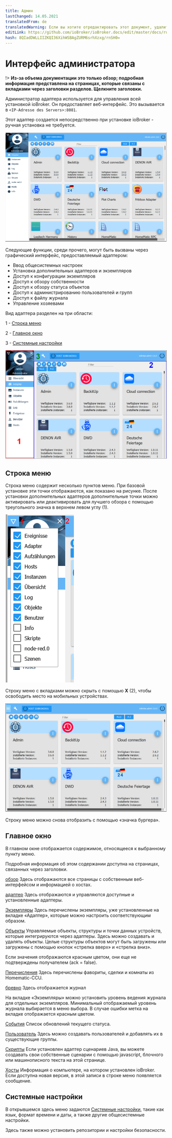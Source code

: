 ```yaml
---
title: Админ
lastChanged: 14.05.2021
translatedFrom: de
translatedWarning: Если вы хотите отредактировать этот документ, удалите поле «translationFrom», в противном случае этот документ будет снова автоматически переведен
editLink: https://github.com/ioBroker/ioBroker.docs/edit/master/docs/ru/admin/README.md
hash: 8QIadDWLLIIZKQI36XihWSBAgZURM6srhXzxg/rnSH0=
---
```

# Интерфейс администратора
!> **Из-за объема документации это только обзор; подробная информация представлена на страницах, которые связаны с вкладками через заголовки разделов. Щелкните заголовки.**

Администратор адаптера используется для управления всей установкой ioBroker.
Он предоставляет веб-интерфейс. Это вызывается в ``<IP-Adresse des Servers>:8081``.

Этот адаптер создается непосредственно при установке ioBroker - ручная установка не требуется.

![Администратор в виде плитки](../../de/admin/media/ADMIN_Adapter_Kachel.png)

Следующие функции, среди прочего, могут быть вызваны через графический интерфейс, предоставляемый адаптером:

* Ввод общесистемных настроек
* Установка дополнительных адаптеров и экземпляров
* Доступ к конфигурации экземпляров
* Доступ к обзору собственности
* Доступ к обзору статуса объектов
* Доступ к администрированию пользователей и групп
* Доступ к файлу журнала
* Управление хозяевами

Вид адаптера разделен на три области:

1 - [Строка меню](#menüleiste)

2 - [Главное окно](#das-hauptfenster)

3 - [Системные настройки](#systemeinstellungen)

![Структура админа](../../de/admin/media/ADMIN_Screen_numbers.png)

## Строка меню
Строка меню содержит несколько пунктов меню. При базовой установке эти точки отображаются, как показано на рисунке. После установки дополнительных адаптеров дополнительные точки можно активировать или деактивировать для лучшего обзора с помощью треугольного значка в верхнем левом углу (1).

![Пункты меню](../../de/admin/media/ADMIN_Screen01_menuitems_numbers.png)

Строку меню с вкладками можно скрыть с помощью **X** (2), чтобы освободить место на мобильных устройствах.

![Меню свернуто](../../de/admin/media/ADMIN_Screen01_menucollapsed.png)

Строку меню можно снова отобразить с помощью «значка бургера».

## Главное окно
В главном окне отображается содержимое, относящееся к выбранному пункту меню.

Подробная информация об этом содержании доступна на страницах, связанных через заголовки.

[обзор](https://www.iobroker.net/#de/documentation/admin/overview.md) Здесь отображаются все страницы с собственным веб-интерфейсом и информацией о хостах.

[адаптер](https://www.iobroker.net/#de/documentation/admin/adapter.md) Здесь отображаются и управляются доступные и установленные адаптеры.

[Экземпляры](https://www.iobroker.net/#de/documentation/admin/instances.md) Здесь перечислены экземпляры, уже установленные на вкладке «Адаптер», которые можно настроить соответствующим образом.

[Объекты](https://www.iobroker.net/#de/documentation/admin/objects.md) Управляемые объекты, структуры и точки данных устройств, которые интегрируются через адаптеры. Здесь можно создавать и удалять объекты. Целые структуры объектов могут быть загружены или загружены с помощью кнопок «стрелка вверх» и «стрелка вниз».

Если значения отображаются красным цветом, они еще не подтверждены получателем (ack = false).

[Перечисления](https://www.iobroker.net/#de/documentation/admin/enums.md) Здесь перечислены фавориты, сделки и комнаты из Homematic-CCU.

[бревно](https://www.iobroker.net/#de/documentation/admin/log.md) Здесь отображается журнал

На вкладке «Экземпляры» можно установить уровень ведения журнала для отдельных экземпляров. Минимальный отображаемый уровень журнала выбирается в меню выбора. В случае ошибки метка на вкладке отображается красным цветом.

[События](https://www.iobroker.net/#de/documentation/admin/events.md) Список обновлений текущего статуса.

[Пользователь](https://www.iobroker.net/#de/documentation/admin/users.md) Здесь можно создавать пользователей и добавлять их в существующие группы.

[Скрипты](scripts.md) Если установлен адаптер сценариев Java, вы можете создавать свои собственные сценарии с помощью javascript, блочного или машинописного текста на этой странице.

[Хосты](https://www.iobroker.net/#de/documentation/admin/hosts.md) Информация о компьютере, на котором установлен ioBroker. Если доступна новая версия, в этой записи в строке меню появляется сообщение.

## Системные настройки
В открывшемся здесь меню задаются [Системные настройки](https://www.iobroker.net/#de/documentation/admin/settings.md), такие как язык, формат времени и даты, а также другие общесистемные настройки.

Здесь также можно установить репозитории и настройки безопасности.

[Übersicht]: https://www.iobroker.net/#de/documentation/admin/overview.md

[Adapter]: https://www.iobroker.net/#de/documentation/admin/adapter.md

[Instanzen]: https://www.iobroker.net/#de/documentation/admin/instances.md

[Objekte]: https://www.iobroker.net/#de/documentation/admin/objects.md

[Aufzählungen]: https://www.iobroker.net/#de/documentation/admin/enums.md

[Log]: https://www.iobroker.net/#de/documentation/admin/log.md

[Ereignisse]: https://www.iobroker.net/#de/documentation/admin/events.md

[Benutzer]: https://www.iobroker.net/#de/documentation/admin/users.md

[Hosts]: https://www.iobroker.net/#de/documentation/admin/hosts.md

[Systemeinstellungen]: https://www.iobroker.net/#de/documentation/admin/settings.md
